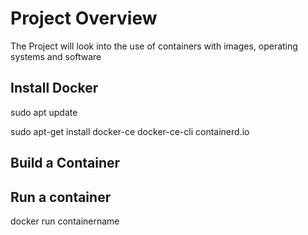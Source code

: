 # Project Overview

The Project will look into the use of containers with images, operating systems and software

## Install Docker

sudo apt update

sudo apt-get install docker-ce docker-ce-cli containerd.io

## Build a Container

## Run a container

docker run containername